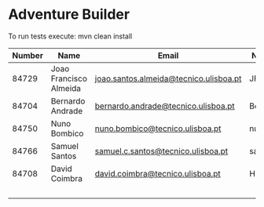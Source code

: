 # Adventure Builder

To run tests execute: mvn clean install

|   Number   |          Name           |            Email                       |   Name GitHUb  | Grupo |
| ---------- | ----------------------- | -------------------------------------- | ---------------| ----- |
|   84729    | Joao Francisco Almeida  | joao.santos.almeida@tecnico.ulisboa.pt |   JFMSAlmeida  |   4   |
|   84704    |     Bernardo Andrade    | bernardo.andrade@tecnico.ulisboa.pt    |    Berhart     |   4   |
|   84750    |     Nuno Bombico        | nuno.bombico@tecnico.ulisboa.pt        |  nunoBombico1  |   4   |
|   84766    |     Samuel Santos       | samuel.c.santos@tecnico.ulisboa.pt     |  santos-samuel |   4   |
|   84708    |     David Coimbra       | david.coimbra@tecnico.ulisboa.pt       |  HiveMindize   |   4   |
|            |                         |                                        |                |   6   |

